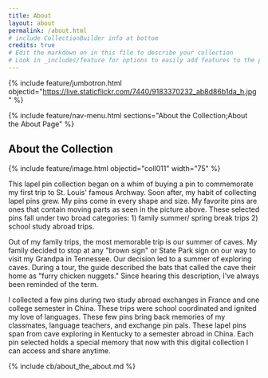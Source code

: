 ```yaml
---
title: About
layout: about
permalink: /about.html
# include CollectionBuilder info at bottom
credits: true
# Edit the markdown on in this file to describe your collection
# Look in _includes/feature for options to easily add features to the page
---
```


{% include feature/jumbotron.html objectid="https://live.staticflickr.com/7440/9183370232_ab8d86b1da_h.jpg" %} 

{% include feature/nav-menu.html sections="About the Collection;About the About Page" %}

## About the Collection

{% include feature/image.html objectid="coll011" width="75" %}

This lapel pin collection began on a whim of buying a pin to commemorate my first trip to St. Louis' famous Archway. Soon after, my habit of collecting lapel pins grew. My pins come in every shape and size. My favorite pins are ones that contain moving parts as seen in the picture above. These selected pins fall under two broad categories: 1) family summer/ spring break trips 2) school study abroad trips. 

Out of my family trips, the most memorable trip is our summer of caves. My family decided to stop at any "brown sign" or State Park sign on our way to visit my Grandpa in Tennessee. Our decision led to a summer of exploring caves. During a tour, the guide described the bats that called the cave their home as "furry chicken nuggets." Since hearing this description, I've always been reminded of the term. 

I collected a few pins during two study abroad exchanges in France and one college semester in China. These trips were school coordinated and ignited my love of languages. These few pins bring back memories of my classmates, language teachers, and exchange pin pals. These lapel pins span from cave exploring in Kentucky to a semester abroad in China. Each pin selected holds a special memory that now with this digital collection I can access and share anytime. 

<!-- IMPORTANT!!! DELETE this comment and the include below when you are finished editing this page for your collection. The include below introduces about page features. They will show up on your collection's about page until you delete it.  -->
{% include cb/about_the_about.md %} 
